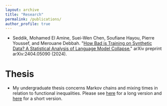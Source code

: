 ```yaml
---
layout: archive
title: "Research"
permalink: /publications/
author_profile: true
---
```


<!--- {% if site.author.googlescholar %}
  <div class="wordwrap">You can also find my articles on <a href="{{site.author.googlescholar}}">my Google Scholar profile</a>.</div>
{% endif %}--->

<!---{% include base_path %}

{% for post in site.publications reversed %}
  {% include archive-single.html %}
{% endfor %}--->
- Seddik, Mohamed El Amine, Suei-Wen Chen, Soufiane Hayou, Pierre Youssef, and Merouane Debbah. "[How Bad is Training on Synthetic Data? A Statistical Analysis of Language Model Collapse.](https://arxiv.org/abs/2404.05090)" arXiv preprint arXiv:2404.05090 (2024).


# Thesis
- My undergraduate thesis concerns Markov chains and mixing times in relation to functional inequalities. Please see [here](/files/CapstoneProject_MarkovChainsMixingTimesAndFunctionalInequalities.pdf) for a long version and [here](/files/AFuzzyDecompositionMethodToEstablishFunctionalInequalities.pdf) for a short version.
